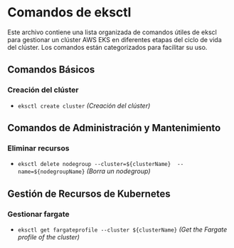 # Comandos de eksctl
Este archivo contiene una lista organizada de comandos útiles de ekscl para gestionar un clúster AWS EKS en diferentes etapas del ciclo de vida del clúster. Los comandos están categorizados para facilitar su uso.

## Comandos Básicos
### Creación del clúster
- `eksctl create cluster` *(Creación del clúster)*
## Comandos de Administración y Mantenimiento
### Eliminar recursos
- `eksctl delete nodegroup --cluster=${clusterName}  --name=${nodegroupName}`  *(Borra un nodegroup)*
## Gestión de Recursos de Kubernetes
### Gestionar fargate
- `eksctl get fargateprofile --cluster ${clusterName}` *(Get the Fargate profile of the cluster)*

